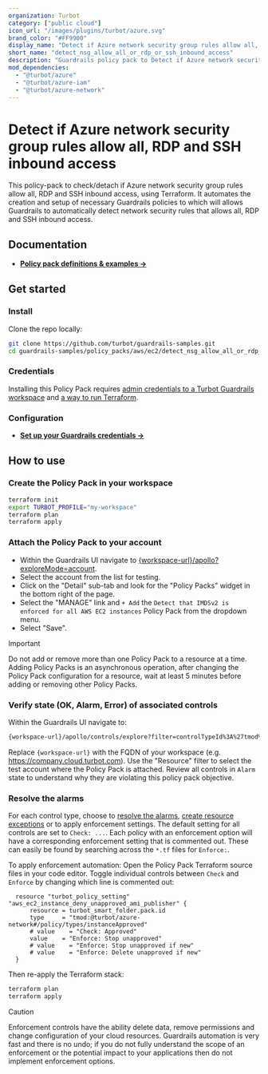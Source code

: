 ```yaml
---
organization: Turbot
category: ["public cloud"]
icon_url: "/images/plugins/turbot/azure.svg"
brand_color: "#FF9900"
display_name: "Detect if Azure network security group rules allow all, RDP and SSH inbound access"
short_name: "detect_nsg_allow_all_or_rdp_or_ssh_inbound_access"
description: "Guardrails policy pack to Detect if Azure network security group rules allow all, RDP and SSH inbound access."
mod_dependencies:
  - "@turbot/azure"
  - "@turbot/azure-iam"
  - "@turbot/azure-network"
---
```


# Detect if Azure network security group rules allow all, RDP and SSH inbound access

This policy-pack to check/detach if Azure network security group rules allow all, RDP and SSH inbound access, using Terraform. It automates the creation and setup of necessary Guardrails policies to which will allows Guardrails to automatically detect network security rules that allows all, RDP and SSH inbound access.

## Documentation

- **[Policy pack definitions & examples →](#)**

## Get started

### Install

Clone the repo locally:

```sh
git clone https://github.com/turbot/guardrails-samples.git
cd guardrails-samples/policy_packs/aws/ec2/detect_nsg_allow_all_or_rdp_or_ssh_inbound_access
```

### Credentials

Installing this Policy Pack requires [admin credentials to a Turbot Guardrails workspace](https://turbot.com/guardrails/docs/guides/iam/access-keys) and [a way to run Terraform](https://turbot.com/guardrails/docs/7-minute-labs/terraform).

### Configuration

- **[Set up your Guardrails credentials →](https://turbot.com/guardrails/docs/7-minute-labs/cli#set-up-your-turbot-credentials)**

## How to use

### Create the Policy Pack in your workspace

```sh
terraform init
export TURBOT_PROFILE="my-workspace"
terraform plan
terraform apply
```

### Attach the Policy Pack to your account

- Within the Guardrails UI navigate to [{workspace-url}/apollo?exploreMode=account](#).
- Select the account from the list for testing.
- Click on the "Detail" sub-tab and look for the "Policy Packs" widget in the bottom right of the page.
- Select the "MANAGE" link and `+ Add` the `Detect that IMDSv2 is enforced for all AWS EC2 instances` Policy Pack from the dropdown menu.
- Select "Save".

> [!IMPORTANT]
> Do not add or remove more than one Policy Pack to a resource at a time. Adding Policy Packs is an asynchronous operation, after changing the Policy Pack configuration for a resource, wait at least 5 minutes before adding or removing other Policy Packs.

### Verify state (OK, Alarm, Error) of associated controls

Within the Guardrails UI navigate to:

```sh
{workspace-url}/apollo/controls/explore?filter=controlTypeId%3A%27tmod%3A%40turbot%2Fazure-network%23%2Fcontrol%2Ftypes%2FinstanceApproved%27
```

Replace `{workspace-url}` with the FQDN of your workspace (e.g. <https://company.cloud.turbot.com>). Use the "Resource" filter to select the test account where the Policy Pack is attached. Review all controls in `Alarm` state to understand why they are violating this policy pack objective.

### Resolve the alarms

For each control type, choose to [resolve the alarms](https://turbot.com/guardrails/docs/guides/quick-actions), [create resource exceptions](https://turbot.com/guardrails/docs/getting-started/activity-exceptions#manual-policy-exceptions) or to apply enforcement settings. The default setting for all controls are set to `Check: ...`. Each policy with an enforcement option will have a corresponding enforcement setting that is commented out. These can easily be found by searching across the `*.tf` files for `Enforce:`.

To apply enforcement automation: Open the Policy Pack Terraform source files in your code editor. Toggle individual controls between `Check` and `Enforce` by changing which line is commented out:

```hcl
  resource "turbot_policy_setting" "aws_ec2_instance_deny_unapproved_ami_publisher" {
      resource = turbot_smart_folder.pack.id
      type     = "tmod:@turbot/azure-network#/policy/types/instanceApproved"
      # value    = "Check: Approved"
      value    = "Enforce: Stop unapproved"
      # value    = "Enforce: Stop unapproved if new"
      # value    = "Enforce: Delete unapproved if new"
  }
```

Then re-apply the Terraform stack:

```sh
terraform plan
terraform apply
```

> [!CAUTION]
> Enforcement controls have the ability delete data, remove permissions and change configuration of your cloud resources. Guardrails automation is very fast and there is no undo; if you do not fully understand the scope of an enforcement or the potential impact to your applications then do not implement enforcement options.
